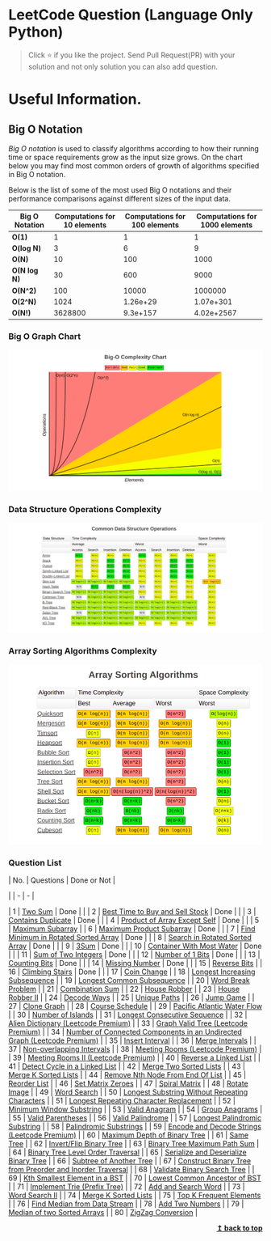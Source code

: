 # LeetCode Question (Language Only Python)

> Click :star: if you like the project. Send Pull Request(PR) with your solution and not only solution you can also add question.

# Useful Information.

## Big O Notation

_Big O notation_ is used to classify algorithms according to how their running time or space requirements grow as the input size grows.
On the chart below you may find most common orders of growth of algorithms specified in Big O notation.

Below is the list of some of the most used Big O notations and their performance comparisons against different sizes of the input data.

| Big O Notation | Computations for 10 elements | Computations for 100 elements | Computations for 1000 elements |
| -------------- | ---------------------------- | ----------------------------- | ------------------------------ |
| **O(1)**       | 1                            | 1                             | 1                              |
| **O(log N)**   | 3                            | 6                             | 9                              |
| **O(N)**       | 10                           | 100                           | 1000                           |
| **O(N log N)** | 30                           | 600                           | 9000                           |
| **O(N^2)**     | 100                          | 10000                         | 1000000                        |
| **O(2^N)**     | 1024                         | 1.26e+29                      | 1.07e+301                      |
| **O(N!)**      | 3628800                      | 9.3e+157                      | 4.02e+2567                     |

### Big O Graph Chart

![Screenshots](./assets/graph.png)

### Data Structure Operations Complexity

![Screenshots](./assets/commonDataStructure.png)

### Array Sorting Algorithms Complexity

![Screenshots](./assets/sorting.png)

### Question List

| No. | Questions | Done or Not |

| | - | - |

| 1 | [Two Sum](https://github.com/rahulpandey70/LeetCode-Questions/blob/master/Array/TwoSum.py) | Done | |
| 2 | [Best Time to Buy and Sell Stock](https://github.com/rahulpandey70/LeetCode-Questions/blob/master/Array/StockBuySell.py) | Done | |
| 3 | [Contains Duplicate](https://github.com/rahulpandey70/LeetCode-Questions/blob/master/Array/ContainsDuplicate.py) | Done | |
| 4 | [Product of Array Except Self](https://github.com/rahulpandey70/LeetCode-Questions/blob/master/Array/Productofarrayexceptself.py) | Done | |
| 5 | [Maximum Subarray](https://github.com/rahulpandey70/LeetCode-Questions/blob/master/Array/MaximumSubarray.py) |
| 6 | [Maximum Product Subarray](https://github.com/rahulpandey70/LeetCode-Questions/blob/master/Array/MaximumProductSubarray.py) | Done | |
| 7 | [Find Minimum in Rotated Sorted Array](https://github.com/rahulpandey70/LeetCode-Questions/blob/master/Array/FindMinimuminRotatedSortedArray.py) | Done | |
| 8 | [Search in Rotated Sorted Array](https://github.com/rahulpandey70/LeetCode-Questions/blob/master/Array/SearchinRotatedSortedArray.py) | Done | |
| 9 | [3Sum](https://github.com/rahulpandey70/LeetCode-Questions/blob/master/Array/3Sum.py) | Done | |
| 10 | [Container With Most Water](https://github.com/rahulpandey70/LeetCode-Questions/blob/master/Array/ContainerWithMostWater.py) | Done | |
| 11 | [Sum of Two Integers](https://github.com/rahulpandey70/LeetCode-Questions/blob/master/Solution's/SumoftwoIntegers.py) | Done | |
| 12 | [Number of 1 Bits](https://github.com/rahulpandey70/LeetCode-Questions/blob/master/Solution's/Numberof1Bits.py) | Done | |
| 13 | [Counting Bits](https://github.com/rahulpandey70/LeetCode-Questions/blob/master/Solution's/CountingBits.py) | Done | |
| 14 | [Missing Number](https://github.com/rahulpandey70/LeetCode-Questions/blob/master/Solution's/MissingNumber.py) | Done | |
| 15 | [Reverse Bits]() |
| 16 | [Climbing Stairs](https://github.com/rahulpandey70/LeetCode-Questions/blob/master/Solution's/ClimbingStairs.py) | Done | |
| 17 | [Coin Change]() |
| 18 | [Longest Increasing Subsequence]() |
| 19 | [Longest Common Subsequence]() |
| 20 | [Word Break Problem]() |
| 21 | [Combination Sum]() |
| 22 | [House Robber]() |
| 23 | [House Robber II]() |
| 24 | [Decode Ways]() |
| 25 | [Unique Paths]() |
| 26 | [Jump Game]() |
| 27 | [Clone Graph]() |
| 28 | [Course Schedule]() |
| 29 | [Pacific Atlantic Water Flow]() |
| 30 | [Number of Islands]() |
| 31 | [Longest Consecutive Sequence]() |
| 32 | [Alien Dictionary (Leetcode Premium)]() |
| 33 | [Graph Valid Tree (Leetcode Premium)]() |
| 34 | [Number of Connected Components in an Undirected Graph (Leetcode Premium)]() |
| 35 | [Insert Interval]() |
| 36 | [Merge Intervals]() |
| 37 | [Non-overlapping Intervals]() |
| 38 | [Meeting Rooms (Leetcode Premium)]() |
| 39 | [Meeting Rooms II (Leetcode Premium)]() |
| 40 | [Reverse a Linked List]() |
| 41 | [Detect Cycle in a Linked List]() |
| 42 | [Merge Two Sorted Lists]() |
| 43 | [Merge K Sorted Lists]() |
| 44 | [Remove Nth Node From End Of List]() |
| 45 | [Reorder List]() |
| 46 | [Set Matrix Zeroes]() |
| 47 | [Spiral Matrix]() |
| 48 | [Rotate Image]() |
| 49 | [Word Search]() |
| 50 | [Longest Substring Without Repeating Characters]() |
| 51 | [Longest Repeating Character Replacement]() |
| 52 | [Minimum Window Substring]() |
| 53 | [Valid Anagram]() |
| 54 | [Group Anagrams]() |
| 55 | [Valid Parentheses]() |
| 56 | [Valid Palindrome]() |
| 57 | [Longest Palindromic Substring]() |
| 58 | [Palindromic Substrings]() |
| 59 | [Encode and Decode Strings (Leetcode Premium)]() |
| 60 | [Maximum Depth of Binary Tree]() |
| 61 | [Same Tree]() |
| 62 | [Invert/Flip Binary Tree]() |
| 63 | [Binary Tree Maximum Path Sum]() |
| 64 | [Binary Tree Level Order Traversal]() |
| 65 | [Serialize and Deserialize Binary Tree]() |
| 66 | [Subtree of Another Tree]() |
| 67 | [Construct Binary Tree from Preorder and Inorder Traversal]() |
| 68 | [Validate Binary Search Tree]() |
| 69 | [Kth Smallest Element in a BST]() |
| 70 | [Lowest Common Ancestor of BST]() |
| 71 | [Implement Trie (Prefix Tree)]() |
| 72 | [Add and Search Word]() |
| 73 | [Word Search II]() |
| 74 | [Merge K Sorted Lists]() |
| 75 | [Top K Frequent Elements]() |
| 76 | [Find Median from Data Stream]() |
| 78 | [Add Two Numbers]() |
| 79 | [Median of two Sorted Arrays]() |
| 80 | [ZigZag Conversion]() |

<div align="right">
    <b><a href="#">↥ back to top</a></b>
</div>
